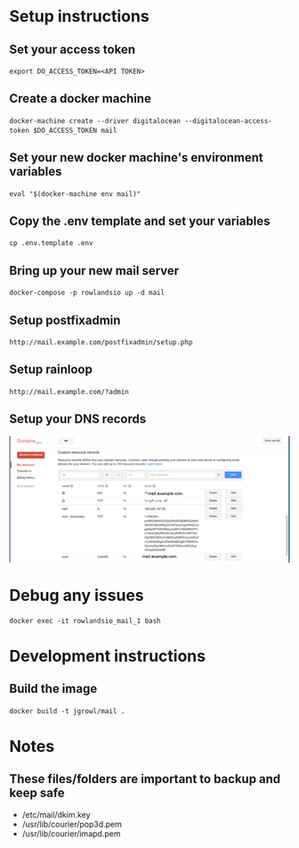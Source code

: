 # Setup instructions 


## Set your access token

`export DO_ACCESS_TOKEN=<API TOKEN>`
    
## Create a docker machine

`docker-machine create --driver digitalocean --digitalocean-access-token $DO_ACCESS_TOKEN mail`
    
## Set your new docker machine's environment variables
    
`eval "$(docker-machine env mail)"`
    
## Copy the .env template and set your variables 

`cp .env.template .env`
    
## Bring up your new mail server

`docker-compose -p rowlandsio up -d mail`
    
## Setup postfixadmin

`http://mail.example.com/postfixadmin/setup.php`
    
## Setup rainloop
    
`http://mail.example.com/?admin`

## Setup your DNS records

![DNS Records](images/mail-dns-records.png "dns-records")
    
# Debug any issues
    
`docker exec -it rowlandsio_mail_1 bash`

# Development instructions

## Build the image

`docker build -t jgrowl/mail .`
    


# Notes

## These files/folders are important to backup and keep safe

- /etc/mail/dkim.key
- /usr/lib/courier/pop3d.pem
- /usr/lib/courier/imapd.pem
